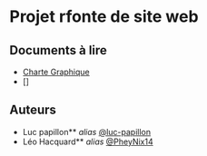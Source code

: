 # Projet rfonte de site web

## Documents à lire

* [Charte Graphique](https://github.com/luc-papillon/Refonte/blob/main/RefonteSite.docx)
* []



## Auteurs

* Luc papillon** _alias_ [@luc-papillon](https://github.com/luc-papillon)
* Léo Hacquard** _alias_ [@PheyNix14](https://github.com/PheyNix14)
